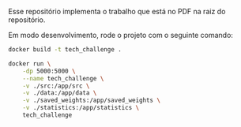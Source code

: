 Esse repositório implementa o trabalho que está no PDF na raiz do repositório.


Em modo desenvolvimento, rode o projeto com o seguinte comando:

```bash
docker build -t tech_challenge .
```

```bash
docker run \
    -dp 5000:5000 \
    --name tech_challenge \
    -v ./src:/app/src \
    -v ./data:/app/data \
    -v ./saved_weights:/app/saved_weights \
    -v ./statistics:/app/statistics \
    tech_challenge
```





